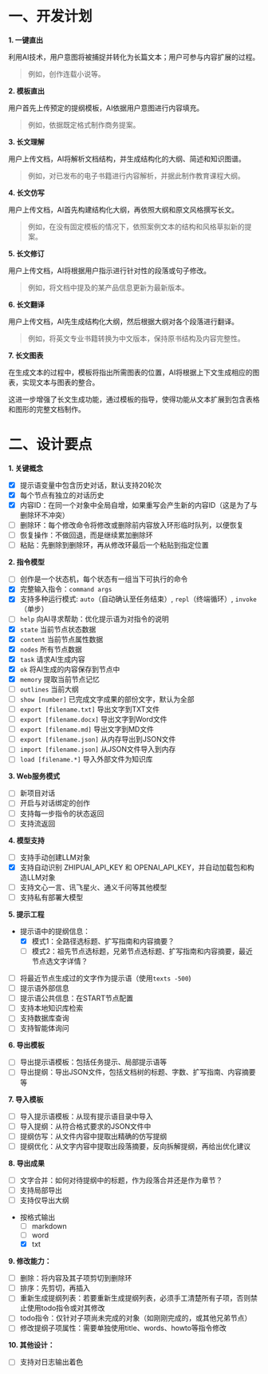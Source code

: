 
# 一、开发计划

**1. 一键直出**

利用AI技术，用户意图将被捕捉并转化为长篇文本；用户可参与内容扩展的过程。
> 例如，创作连载小说等。

**2. 模板直出**

用户首先上传预定的提纲模板，AI依据用户意图进行内容填充。
> 例如，依据既定格式制作商务提案。

**3. 长文理解**

用户上传文档，AI将解析文档结构，并生成结构化的大纲、简述和知识图谱。
> 例如，对已发布的电子书籍进行内容解析，并据此制作教育课程大纲。

**4. 长文仿写**

用户上传文档，AI首先构建结构化大纲，再依照大纲和原文风格撰写长文。
> 例如，在没有固定模板的情况下，依照案例文本的结构和风格草拟新的提案。

**5. 长文修订**

用户上传文档，AI将根据用户指示进行针对性的段落或句子修改。
> 例如，将文档中提及的某产品信息更新为最新版本。

**6. 长文翻译**

用户上传文档，AI先生成结构化大纲，然后根据大纲对各个段落进行翻译。
> 例如，将英文专业书籍转换为中文版本，保持原书结构及内容完整性。

**7. 长文图表**

在生成文本的过程中，模板将指出所需图表的位置，AI将根据上下文生成相应的图表，实现文本与图表的整合。

这进一步增强了长文生成功能，通过模板的指导，使得功能从文本扩展到包含表格和图形的完整文档制作。

# 二、设计要点

**1. 关键概念**
- [x] 提示语变量中包含历史对话，默认支持20轮次
- [x] 每个节点有独立的对话历史
- [x] 内容ID：在同一个对象中全局自增，如果重写会产生新的内容ID（这是为了与删除环不冲突）
- [ ] 删除环：每个修改命令将修改或删除前内容放入环形临时队列，以便恢复
- [ ] 恢复操作：不做回退，而是继续累加删除环
- [ ] 粘贴：先删除到删除环，再从修改环最后一个粘贴到指定位置

**2. 指令模型**
- [ ] 创作是一个状态机，每个状态有一组当下可执行的命令
- [x] 完整输入指令：`command args`
- [x] 支持多种运行模式: `auto`（自动确认至任务结束）, `repl`（终端循环）, `invoke`（单步）
- [ ] `help` 向AI寻求帮助：优化提示语为对指令的说明
- [x] `state` 当前节点状态数据
- [x] `content` 当前节点属性数据
- [x] `nodes` 所有节点数据
- [x] `task` 请求AI生成内容
- [x] `ok` 将AI生成的内容保存到节点中
- [x] `memory` 提取当前节点记忆
- [ ] `outlines` 当前大纲
- [ ] `show [number]` 已完成文字成果的部份文字，默认为全部
- [ ] `export [filename.txt]` 导出文字到TXT文件
- [ ] `export [filename.docx]` 导出文字到Word文件
- [ ] `export [filename.md]` 导出文字到MD文件
- [ ] `export [filename.json]` 从内存导出到JSON文件
- [ ] `import [filename.json]` 从JSON文件导入到内存
- [ ] `load [filename.*]` 导入外部文件为知识库

**3. Web服务模式**
- [ ] 新项目对话
- [ ] 开启与对话绑定的创作
- [ ] 支持每一步指令的状态返回
- [ ] 支持流返回

**4. 模型支持**
- [ ] 支持手动创建LLM对象
- [x] 支持自动识别 ZHIPUAI_API_KEY 和 OPENAI_API_KEY，并自动加载包和构造LLM对象
- [ ] 支持文心一言、讯飞星火、通义千问等其他模型
- [ ] 支持私有部署大模型

**5. 提示工程**
- 提示语中的提纲信息：
  - [x] 模式1：全路径选标题、扩写指南和内容摘要？
  - [ ] 模式2：祖先节点选标题，兄弟节点选标题、扩写指南和内容摘要，最近节点选文字详情？
- [ ] 将最近节点生成过的文字作为提示语（使用`texts -500`)
- [ ] 提示语外部信息
- [ ] 提示语公共信息：在START节点配置
- [ ] 支持本地知识库检索
- [ ] 支持数据库查询
- [ ] 支持智能体询问

**6. 导出模板**
- [ ] 导出提示语模板：包括任务提示、局部提示语等
- [ ] 导出提纲：导出JSON文件，包括文档树的标题、字数、扩写指南、内容摘要等

**7. 导入模板**
- [ ] 导入提示语模板：从现有提示语目录中导入
- [ ] 导入提纲：从符合格式要求的JSON文件中
- [ ] 提纲仿写：从文件内容中提取出精确的仿写提纲
- [ ] 提纲优化：从文字内容中提取出段落摘要，反向拆解提纲，再给出优化建议

**8. 导出成果**
- [ ] 文字合并：如何对待提纲中的标题，作为段落合并还是作为章节？
- [ ] 支持局部导出
- [ ] 支持仅导出大纲
- 按格式输出
  - [ ] markdown
  - [ ] word
  - [x] txt

**9. 修改能力：**
- [ ] 删除：将内容及其子项剪切到删除环
- [ ] 排序：先剪切，再插入
- [ ] 重新生成提纲列表：若要重新生成提纲列表，必须手工清楚所有子项，否则禁止使用todo指令或对其修改
- [ ] todo指令：仅针对子项尚未完成的对象（如刚刚完成的，或其他兄弟节点）
- [ ] 修改提纲子项属性：需要单独使用title、words、howto等指令修改

**10. 其他设计：**
- [ ] 支持对日志输出着色